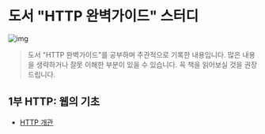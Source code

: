 # 도서 "HTTP 완벽가이드" 스터디

![img](https://user-images.githubusercontent.com/53161335/166394739-1711b0f6-25ad-426d-a90c-ab50ed298b62.jpg)

> 도서 "HTTP 완벽가이드"를 공부하며 주관적으로 기록한 내용입니다. 많은 내용을 생략하거나 잘못 이해한 부분이 있을 수 있습니다.
> 꼭 책을 읽어보실 것을 권장드립니다.

## 1부 HTTP: 웹의 기초
* [HTTP 개관](1장.HTTP_개관.md)